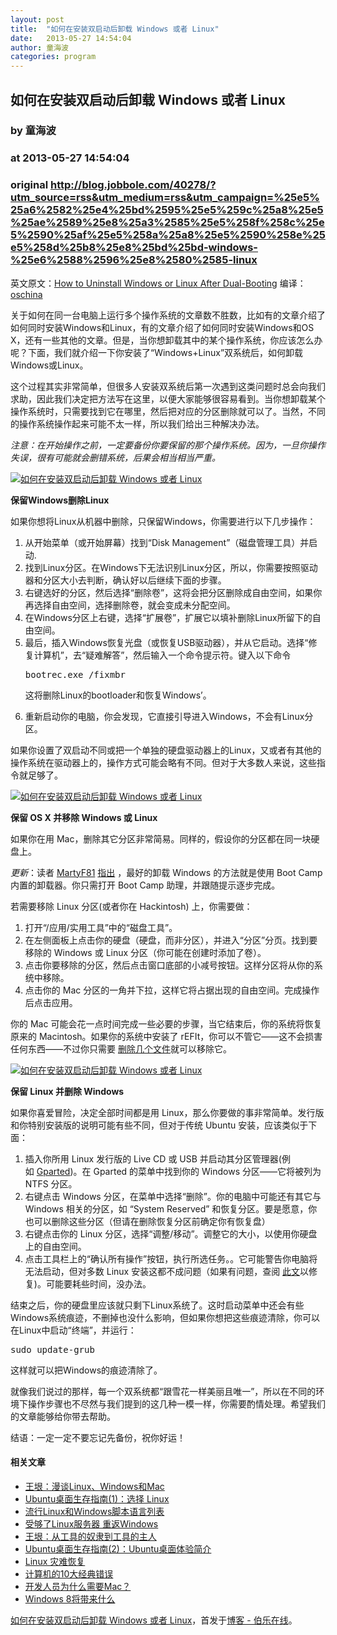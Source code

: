```yaml
---
layout: post
title:  "如何在安装双启动后卸载 Windows 或者 Linux"
date:   2013-05-27 14:54:04
author: 童海波
categories: program
---
```


## 如何在安装双启动后卸载 Windows 或者 Linux
### by 童海波
### at 2013-05-27 14:54:04
### original <http://blog.jobbole.com/40278/?utm_source=rss&utm_medium=rss&utm_campaign=%25e5%25a6%2582%25e4%25bd%2595%25e5%259c%25a8%25e5%25ae%2589%25e8%25a3%2585%25e5%258f%258c%25e5%2590%25af%25e5%258a%25a8%25e5%2590%258e%25e5%258d%25b8%25e8%25bd%25bd-windows-%25e6%2588%2596%25e8%2580%2585-linux>

<p>英文原文：<a href="http://lifehacker.com/how-to-uninstall-windows-or-linux-after-dual-booting-508710422">How to Uninstall Windows or Linux After Dual-Booting</a> 编译：<a href="http://www.oschina.net/translate/how-to-uninstall-windows-or-linux-after-dual-booting?p=2#comments">oschina</a></p>
<p>关于如何在同一台电脑上运行多个操作系统的文章数不胜数，比如有的文章介绍了如何同时安装Windows和Linux，有的文章介绍了如何同时安装Windows和OS X，还有一些其他的文章。但是，当你想卸载其中的某个操作系统，你应该怎么办呢？下面，我们就介绍一下你安装了“Windows+Linux”双系统后，如何卸载Windows或Linux。</p>
<p>这个过程其实非常简单，但很多人安装双系统后第一次遇到这类问题时总会向我们求助，因此我们决定把方法写在这里，以便大家能够很容易看到。当你想卸载某个操作系统时，只需要找到它在哪里，然后把对应的分区删除就可以了。当然，不同的操作系统操作起来可能不太一样，所以我们给出三种解决办法。</p>
<p><em>注意：在开始操作之前，一定要备份你要保留的那个操作系统。因为，一旦你操作失误，很有可能就会删错系统，后果会相当相当严重。</em></p>
<p><a href="http://cdn2.jobbole.com/2013/05/23073054_NDKx.jpg" rel="lightbox[40278]" title="如何在安装双启动后卸载 Windows 或者 Linux"><img title="如何在安装双启动后卸载 Windows 或者 Linux" src="http://cdn2.jobbole.com/2013/05/23073054_NDKx.jpg" alt="如何在安装双启动后卸载 Windows 或者 Linux"></a></p>
<p><strong>保留Windows删除Linux</strong></p>
<p>如果你想将Linux从机器中删除，只保留Windows，你需要进行以下几步操作：</p>
<ol>
<li>从开始菜单（或开始屏幕）找到“Disk Management”（磁盘管理工具）并启动.</li>
<li>找到Linux分区。在Windows下无法识别Linux分区，所以，你需要按照驱动器和分区大小去判断，确认好以后继续下面的步骤。</li>
<li>右键选好的分区，然后选择“删除卷”，这将会把分区删除成自由空间，如果你再选择自由空间，选择删除卷，就会变成未分配空间。</li>
<li>在Windows分区上右键，选择“扩展卷”，扩展它以填补删除Linux所留下的自由空间。</li>
<li>最后，插入Windows恢复光盘（或恢复USB驱动器），并从它启动。选择“修复计算机”，去“疑难解答”，然后输入一个命令提示符。键入以下命令
<pre>bootrec.exe /fixmbr</pre>
<p>这将删除Linux的bootloader和恢复Windows’。</p></li>
<li>重新启动你的电脑，你会发现，它直接引导进入Windows，不会有Linux分区。</li>
</ol>
<p>如果你设置了双启动不同或把一个单独的硬盘驱动器上的Linux，又或者有其他的操作系统在驱动器上的，操作方式可能会略有不同。但对于大多数人来说，这些指令就足够了。</p>
<p><a href="http://cdn2.jobbole.com/2013/05/23073056_F2FU.jpg" rel="lightbox[40278]" title="如何在安装双启动后卸载 Windows 或者 Linux"><img title="如何在安装双启动后卸载 Windows 或者 Linux" src="http://cdn2.jobbole.com/2013/05/23073056_F2FU.jpg" alt="如何在安装双启动后卸载 Windows 或者 Linux"></a></p>
<p><strong>保留 OS X 并移除 Windows 或 Linux</strong></p>
<p>如果你在用 Mac，删除其它分区非常简易。同样的，假设你的分区都在同一块硬盘上。</p>
<p><em>更新</em>：读者 <a href="http://martyf81.kinja.com/" rel="nofollow">MartyF81</a> <a href="http://lifehacker.com/if-you-are-running-windows-in-bootcamp-on-an-apple-you-508866761" rel="nofollow">指出</a> ，最好的卸载 Windows 的方法就是使用 Boot Camp 内置的卸载器。你只需打开 Boot Camp 助理，并跟随提示逐步完成。</p>
<p>若需要移除 Linux 分区(或者你在 Hackintosh) 上，你需要做：</p>
<ol>
<li>打开“/应用/实用工具”中的“磁盘工具”。</li>
<li>在左侧面板上点击你的硬盘（硬盘，而非分区），并进入“分区”分页。找到要移除的 Windows 或 Linux 分区（你可能在创建时添加了卷）。</li>
<li>点击你要移除的分区，然后点击窗口底部的小减号按钮。这样分区将从你的系统中移除。</li>
<li>点击你的 Mac 分区的一角并下拉，这样它将占据出现的自由空间。完成操作后点击应用。</li>
</ol>
<p>你的 Mac 可能会花一点时间完成一些必要的步骤，当它结束后，你的系统将恢复原来的 Macintosh。如果你的系统中安装了 rEFIt，你可以不管它——这不会损害任何东西——不过你只需要 <a href="http://refit.sourceforge.net/doc/c1s3_remove.html" rel="nofollow">删除几个文件</a>就可以移除它。</p>
<p><a href="http://cdn2.jobbole.com/2013/05/23073056_W1Jk.jpg" rel="lightbox[40278]" title="如何在安装双启动后卸载 Windows 或者 Linux"><img title="如何在安装双启动后卸载 Windows 或者 Linux" src="http://cdn2.jobbole.com/2013/05/23073056_W1Jk.jpg" alt="如何在安装双启动后卸载 Windows 或者 Linux"></a></p>
<p><strong>保留 Linux 并删除 Windows</strong></p>
<p>如果你喜爱冒险，决定全部时间都是用 Linux，那么你要做的事非常简单。发行版和你特别安装版的说明可能有些不同，但对于传统 Ubuntu 安装，应该类似于下面：</p>
<ol>
<li>插入你所用 Linux 发行版的 Live CD 或 USB 并启动其分区管理器(例如 <a href="http://gparted.sourceforge.net/" rel="nofollow">Gparted</a>)。在 Gparted 的菜单中找到你的 Windows 分区——它将被列为 NTFS 分区。</li>
<li>右键点击 Windows 分区，在菜单中选择“删除”。你的电脑中可能还有其它与 Windows 相关的分区，如 “System Reserved” 和恢复分区。要是愿意，你也可以删除这些分区（但请在删除恢复分区前确定你有恢复盘）</li>
<li>右键点击你的 Linux 分区，选择“调整/移动”。调整它的大小，以使用你硬盘上的自由空间。</li>
<li>点击工具栏上的“确认所有操作”按钮，执行所选任务。。它可能警告你电脑将无法启动，但对多数 Linux 安装这都不成问题（如果有问题，查阅 <a href="http://gparted.org/display-doc.php?name=help-manual&amp;lang=C#gparted-fix-grub-boot-problem" rel="nofollow">此文</a>以修复)。可能要耗些时间，没办法。</li>
</ol>
<p>结束之后，你的硬盘里应该就只剩下Linux系统了。这时启动菜单中还会有些Windows系统痕迹，不删掉也没什么影响，但如果你想把这些痕迹清除，你可以在Linux中启动“终端”，并运行：</p>
<pre>sudo update-grub</pre>
<p>这样就可以把Windows的痕迹清除了。</p>
<p>就像我们说过的那样，每一个双系统都“跟雪花一样美丽且唯一”，所以在不同的环境下操作步骤也不尽然与我们提到的这几种一模一样，你需要酌情处理。希望我们的文章能够给你带去帮助。</p>
<p>结语：一定一定不要忘记先备份，祝你好运！</p>
<h4>相关文章</h4>
<ul>
<li><a href="http://blog.jobbole.com/34764/">王垠：漫谈Linux、Windows和Mac</a></li>
<li><a href="http://blog.jobbole.com/29546/">Ubuntu桌面生存指南(1)：选择 Linux</a></li>
<li><a href="http://blog.jobbole.com/22838/">流行Linux和Windows脚本语言列表</a></li>
<li><a href="http://blog.jobbole.com/1574/">受够了Linux服务器 重返Windows</a></li>
<li><a href="http://blog.jobbole.com/26741/">王垠：从工具的奴隶到工具的主人</a></li>
<li><a href="http://blog.jobbole.com/29668/">Ubuntu桌面生存指南(2)：Ubuntu桌面体验简介</a></li>
<li><a href="http://blog.jobbole.com/27956/">Linux 灾难恢复</a></li>
<li><a href="http://blog.jobbole.com/1215/">计算机的10大经典错误</a></li>
<li><a href="http://blog.jobbole.com/9597/">开发人员为什么需要Mac？</a></li>
<li><a href="http://blog.jobbole.com/1511/">Windows 8将带来什么</a></li>
</ul>
<p><a href="http://blog.jobbole.com/40278/">如何在安装双启动后卸载 Windows 或者 Linux</a>，首发于<a href="http://blog.jobbole.com">博客 - 伯乐在线</a>。</p>